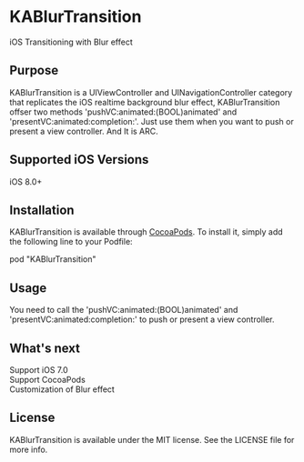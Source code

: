 # KABlurTransition
iOS Transitioning with Blur effect

Purpose
-----------

KABlurTransition is a UIViewController and UINavigationController category that replicates the iOS realtime background blur effect, KABlurTransition offser two methods 'pushVC:animated:(BOOL)animated' and 'presentVC:animated:completion:'. Just use them when you want to push or present a view controller. And It is ARC.

Supported iOS Versions
-------------------------
iOS 8.0+  

Installation
---------------
KABlurTransition is available through [CocoaPods](http://cocoapods.org). To install
it, simply add the following line to your Podfile:

pod "KABlurTransition"

Usage
---------
You need to call the 'pushVC:animated:(BOOL)animated' and 'presentVC:animated:completion:' to push or present a view controller.

What's next
--------------------

Support iOS 7.0  
Support CocoaPods  
Customization of Blur effect

License
---------------

KABlurTransition is available under the MIT license. See the LICENSE file for more info.
